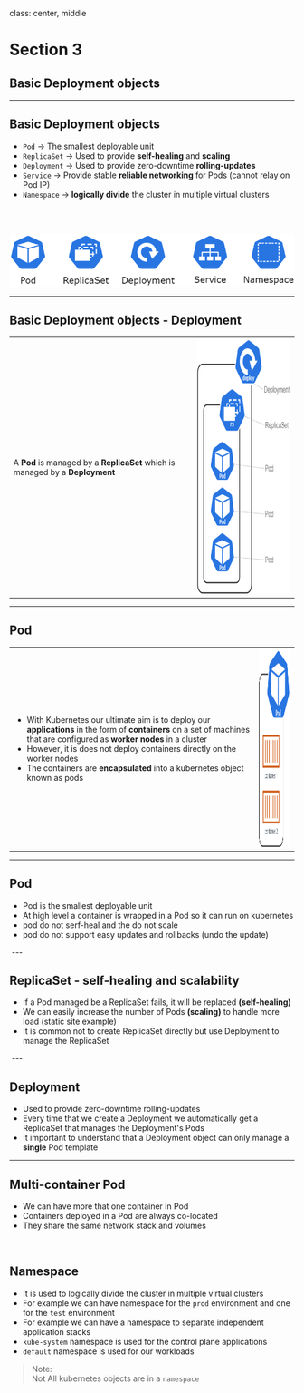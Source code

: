 class: center, middle
# Section 3  
## Basic Deployment objects  

---

## Basic Deployment objects
 - `Pod` -> The smallest deployable unit
 - `ReplicaSet` -> Used to provide **self-healing** and **scaling**
 - `Deployment` -> Used to provide zero-downtime **rolling-updates**
 - `Service`    -> Provide stable **reliable networking** for Pods (cannot relay on Pod IP)
 - `Namespace`  -> **logically divide** the cluster in multiple virtual clusters
<br>  
<br>  

![img_width_90](images/k8s_drawio_icons_02.png)


---

## Basic Deployment objects - Deployment 
<table style="width:100%">
  <tr>
    <td>A <b>Pod</b> is managed by a <b>ReplicaSet</b> which is managed by a <b>Deployment</b></td>
    <td><img src="images/k8s_drawio_icons_02-Page-2.png" height="450px"></td>
  </tr>
</table>  

---

## Pod 
 

<table style="width:100%">
  <tr>
    <td> 
        <ul>
          <li>With Kubernetes our ultimate aim is to deploy our <b>applications</b> in the form of <b>containers</b> on a set of machines that are configured as <b>worker nodes</b> in a cluster</li>
          <li>However, it is does not deploy containers directly on the worker nodes</li>
          <li>The containers are <b>encapsulated</b> into a kubernetes object known as pods</li>
        </ul> 
    </td>
    <td><img src="images/k8s_drawio_icons_02-Page-3.png" height="350px"></td>
  </tr>
</table>
  
---

## Pod 
 - Pod is the smallest deployable unit
 - At high level a container is wrapped in a Pod so it can run on kubernetes
 - pod do not serf-heal and the do not scale
 - pod do not support easy updates and rollbacks (undo the update) 
<img single pod single container>
--- 

## ReplicaSet - self-healing and scalability
 - If a Pod managed be a ReplicaSet fails, it will be replaced **(self-healing)**
 - We can easily increase the number of Pods **(scaling)** to handle more load (static site example)
 - It is common not to create ReplicaSet directly but use Deployment to manage the ReplicaSet
 <img one ReplicaSet multiple Pods>
---

## Deployment
 - Used to provide zero-downtime rolling-updates
 - Every time that we create a Deployment we automatically get a ReplicaSet that manages the Deployment's Pods
 - It important to understand that a Deployment object can only manage a **single** Pod template  
---

## Multi-container Pod 
 - We can have more that one container in Pod
 - Containers deployed in a Pod are always co-located 
 - They share the same network stack and volumes
<img Multi-container Pod sharing the same network stack and volumes> 

## Namespace
 - It is used to logically divide the cluster in multiple virtual clusters
 - For example we can have namespace for the `prod` environment and one for the `test` environment
 - For example we can have a namespace to separate independent application stacks
 - `kube-system` namespace is used for the control plane applications
 - `default` namespace is used for our workloads

 > Note:  
 > Not All kubernetes objects are in a `namespace`
